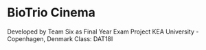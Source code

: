 <h1>BioTrio Cinema</h1>
Developed by Team Six as Final Year Exam Project
KEA University - Copenhagen, Denmark
Class: DAT18I
